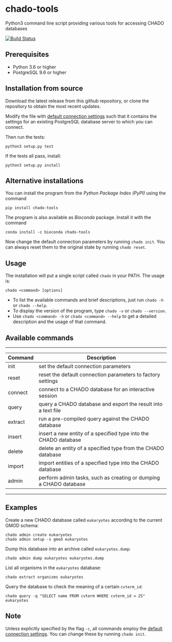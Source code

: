 # chado-tools

Python3 command line script providing various tools for accessing CHADO databases

[![Build Status](https://travis-ci.org/sanger-pathogens/chado-tools.svg?branch=master)](https://travis-ci.org/sanger-pathogens/chado-tools)

## Prerequisites

* Python 3.6 or higher
* PostgreSQL 9.6 or higher

## Installation from source

Download the latest release from this github repository, or clone the repository to obtain the most recent updates.

Modify the file with [default connection settings](pychado/data/defaultDatabase.yml) such that it contains the settings for an existing PostgreSQL database server to which you can connect.

Then run the tests:

    python3 setup.py test

If the tests all pass, install:

    python3 setup.py install

## Alternative installations

You can install the program from the *Python Package Index (PyPI)* using the command

    pip install chado-tools
    
The program is also available as *Bioconda* package. Install it with the command

    conda install -c bioconda chado-tools

Now change the default connection parameters by running `chado init`. You can always reset them to the original state by running `chado reset`.

## Usage

The installation will put a single script called `chado` in your PATH.
The usage is:

    chado <command> [options]

* To list the available commands and brief descriptions, just run `chado -h` or `chado --help`.
* To display the version of the program, type `chado -v` or `chado --version`.
* Use `chado <command> -h` or `chado <command> --help` to get a detailed description and the usage of that command.

## Available commands

------------------------------------------------------------------------------------------------
| Command               | Description                                                          |
|-----------------------|----------------------------------------------------------------------|
| init                  | set the default connection parameters                                |
| reset                 | reset the default connection parameters to factory settings          |
| connect               | connect to a CHADO database for an interactive session               |
| query                 | query a CHADO database and export the result into a text file        |
| extract               | run a pre-compiled query against the CHADO database                  |
| insert                | insert a new entity of a specified type into the CHADO database      |
| delete                | delete an entity of a specified type from the CHADO database         |
| import                | import entities of a specified type into the CHADO database          |
| admin                 | perform admin tasks, such as creating or dumping a CHADO database    |
------------------------------------------------------------------------------------------------

## Examples

Create a new CHADO database called `eukaryotes` according to the current GMOD schema:

    chado admin create eukaryotes
    chado admin setup -s gmod eukaryotes
    
Dump this database into an archive called `eukaryotes.dump`:

    chado admin dump eukaryotes eukaryotes.dump

List all organisms in the `eukaryotes` database:

    chado extract organisms eukaryotes

Query the database to check the meaning of a certain `cvterm_id`:

    chado query -q "SELECT name FROM cvterm WHERE cvterm_id = 25" eukaryotes


## Note

Unless explicitly specified by the flag `-c`, all commands employ the [default connection settings](pychado/data/defaultDatabase.yml).
You can change these by running `chado init`.

